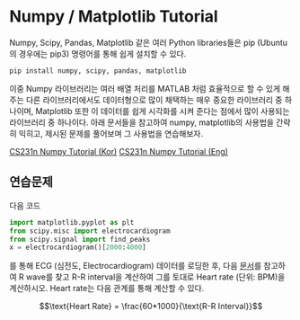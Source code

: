 # Numpy / Matplotlib Tutorial

Numpy, Scipy, Pandas, Matplotlib 같은 여러 Python libraries들은 pip (Ubuntu의 경우에는 pip3) 명령어를 통해 쉽게 설치할 수 있다. 

```Text
pip install numpy, scipy, pandas, matplotlib
```

이중 Numpy 라이브러리는 여러 배열 처리를 MATLAB 처럼 효율적으로 할 수 있게 해 주는 다른 라이브러리에서도 데이터형으로 많이 채택하는 매우 중요한 라이브러리 중 하나이며, Matplotlib 또한 이 데이터를 쉽게 시각화를 시켜 준다는 점에서 많이 사용되는 라이브러리 중 하나이다. 
아래 문서들을 참고하여 numpy, matplotlib의 사용법을 간략히 익히고, 제시된 문제를 풀어보며 그 사용법을 연습해보자.

[CS231n Numpy Tutorial (Kor)](http://aikorea.org/cs231n/python-numpy-tutorial/)
[CS231n Numpy Tutorial (Eng)](http://cs231n.github.io/python-numpy-tutorial/)

## 연습문제

다음 코드 

```Python
import matplotlib.pyplot as plt
from scipy.misc import electrocardiogram
from scipy.signal import find_peaks
x = electrocardiogram()[2000:4000]
```

를 통해 ECG (심전도, Electrocardiogram) 데이터를 로딩한 후, 다음 [문서](https://docs.scipy.org/doc/scipy/reference/generated/scipy.signal.find_peaks.html)를 참고하여 R wave를 찾고 R-R interval을 계산하여 그를 토대로 Heart rate (단위: BPM)을 계산하시오. Heart rate는 다음 관계를 통해 계산할 수 있다.

$$\text{Heart Rate} = \frac{60*1000}{\text{R-R Interval}}$$
